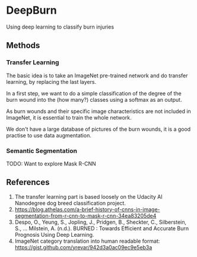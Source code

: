 # DeepBurn

Using deep learning to classify burn injuries

## Methods

### Transfer Learning

The basic idea is to take an ImageNet pre-trained network and do transfer learning, by replacing the last layers.

In a first step, we want to do a simple classification of the degree of the burn wound into the (how many?) classes using a softmax as an output.

As burn wounds and their specific image characteristics are not included in ImageNet, it is essential to train the whole network.

We don't have a large database of pictures of the burn wounds, it is a good practise to use data augmentation.



### Semantic Segmentation

TODO: Want to explore Mask R-CNN

## References

1. The transfer learning part is based loosely on the Udacity AI Nanodegree dog breed classification project.
2. https://blog.athelas.com/a-brief-history-of-cnns-in-image-segmentation-from-r-cnn-to-mask-r-cnn-34ea83205de4
3. Despo, O., Yeung, S., Jopling, J., Pridgen, B., Sheckter, C., Silberstein, S., … Milstein, A. (n.d.). BURNED : Towards Efficient and Accurate Burn Prognosis Using Deep Learning.
4. ImageNet category translation into human readable format: https://gist.github.com/yrevar/942d3a0ac09ec9e5eb3a
